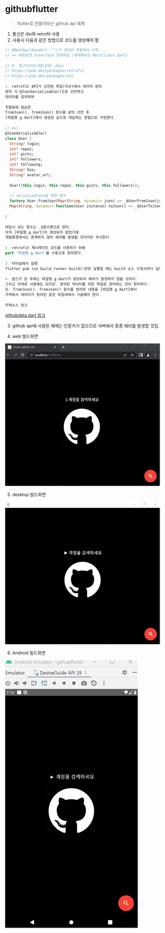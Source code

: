 # githubflutter
> flutter로 만들어보는 github api 예제

1. 통신은 dio와 retrofit 사용
2. 사용시 다음과 같은 방법으로 코드를 생성해야 함

~~~dart
// @RestApi(baseUrl: "")가 정의된 파일에서 시작.... 
// <= 레트로핏 Interface 정의파일 (예제에서는 RestClient.dart)

// 0. 참고사이트(레트로핏, dio)
// https://pub.dev/packages/retrofit
// https://pub.dev/packages/dio

1. retrofit API가 선언된 파일(이곳)에서 데이터 정의
정의 시 @JsonSerializable()으로 선언하고
데이터를 정의하며 

직렬화에 필요한  
fromJson(), fromJson() 함수를 같이 선언 후, 
[파일명.g.dart]에서 생성된 값으로 대입하는 방법으로 구현한다. 

// ex)
@JsonSerializable()
class User {
  String? login;
  int? repos;
  int? gists;
  int? followers;
  int? following;
  String? bio;
  String? avatar_url;

  User({this.login, this.repos, this.gists, this.followers});

  // serialization을 위한 함수
  factory User.fromJson(Map<String, dynamic> json) => _$UserFromJson(json);
  Map<String, dynamic> Function(User instance) toJson() => _$UserToJson;

}

대입시 넣는 함수는 _$함수명으로 한다. 
아직 [파일명.g.dart]이 생성되지 않았기에  
개발환경에서는 존재하지 않아 에러를 발생할 것이지만 무시한다.  

2. retrofit 제너레이트 코드를 사용하기 위해 
part '파일명.g.dart'를 수동으로 정의한다. 

3. 터미널에서 실행
flutter pub run build_runner build(1번만 실행일 때는 build 소스 수정시마다 실행은 watch)

4. 빌드가 된 후에는 파일명.g.dart가 생성되어 에러가 발생하지 않을 것이다. 
그리고 이대로 사용해도 되지만, 정의된 데이터를 따로 파일로 관리하는 것이 편리하다.
단, fromJson(), fromJson() 함수를 정의한 내용을 [파일명.g.dart]에서 
가져와서 데이터가 정의된 같은 파일내에서 기술해야 한다. 

아래소스 링크

~~~
[githubdata.dart 링크](/lib/api/githubdata.dart)

3. github api에 사용된 예제는 인증키가 없으므로 서버에서 종종 에러를 발생할 것임.

4. web 빌드화면

![](web.gif)

5. desktop 빌드화면

![](desktop.gif)

6. Android 빌드화면

![](android.gif)
